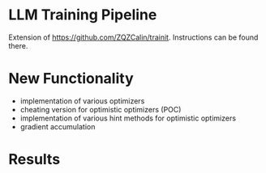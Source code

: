 
# LLM Training Pipeline

Extension of https://github.com/ZQZCalin/trainit. Instructions can be found there.

# New Functionality
- implementation of various optimizers
- cheating version for optimistic optimizers (POC)
- implementation of various hint methods for optimistic optimizers
- gradient accumulation

# Results
